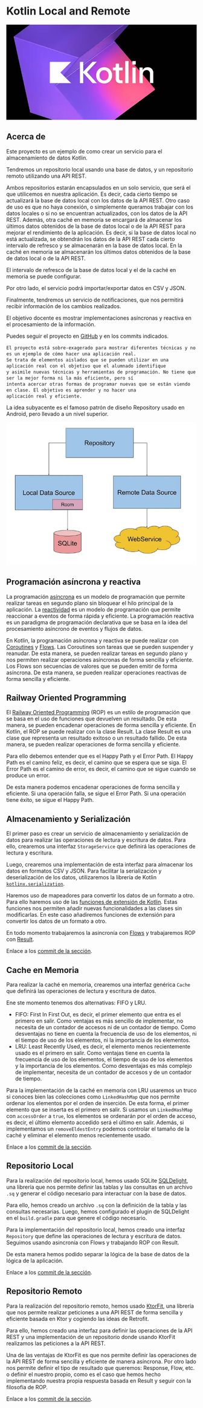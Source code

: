 # Kotlin Local and Remote

![Kotlin](./images/kotlin.webp)

## Acerca de

Este proyecto es un ejemplo de como crear un servicio para el almacenamiento de datos Kotlin.

Tendremos un repositorio local usando una base de datos, y un repositorio remoto utilizando una API REST.

Ambos repositorios estarán encapsulados en un solo servicio, que será el que utilicemos en nuestra aplicación.
Es decir, cada cierto tiempo se actualizará la base de datos local con los datos de la API REST. Otro caso de uso es que
no haya conexión, o simplemente
queramos trabajar con los datos locales o si no se encuentran actualizados, con los datos de la API REST.
Además, otra caché en memoria se encargará de almacenar los últimos datos obtenidos de la base de datos local o de la
API REST para mejorar el rendimiento de la aplicación. Es decir, si la base de datos local no está actualizada, se
obtendrán los datos de la API REST cada cierto intervalo de refresco y se almacenarán en la base de datos local. En la
caché
en memoria se almacenarán los últimos datos obtenidos de la base de datos local o de la API REST.

El intervalo de refresco de la base de datos local y el de la caché en memoria se puede configurar.

Por otro lado, el servicio podrá importar/exportar datos en CSV y JSON.

Finalmente, tendremos un servicio de notificaciones, que nos permitirá recibir información de los cambios realizados.

El objetivo docente es mostrar implementaciones asíncronas y reactiva en el procesamiento de la información.

Puedes seguir el proyecto en [GitHub](https://github.com/joseluisgs/KotlinLocalAndRemote) y en los commits indicados.

```
El proyecto está sobre-exagerado para mostrar diferentes técnicas y no es un ejemplo de cómo hacer una aplicación real.
Se trata de elementos aislados que se pueden utilizar en una aplicación real con el objetivo que el alumnado identifique
y asimile nuevas técnicas y herramientas de programación. No tiene que ser la mejor forma ni la más eficiente, pero sí
intenta acercar otras formas de programar nuevas que se están viendo en clase. El objetivo es aprender y no hacer una
aplicación real y eficiente. 
```

La idea subyacente es el famoso patrón de diseño Repository usado en Android, pero llevado a un nivel superior.

![Repository Pattern](./images/pattern.webp)

## Programación asíncrona y reactiva

La
programación [asíncrona](https://sunscrapers.com/blog/programming-async-vs-sync-best-approach/)
es un modelo de programación que permite realizar tareas en segundo plano sin bloquear el hilo
principal de
la aplicación.
La [reactividad](https://www.baeldung.com/cs/reactive-programming#:~:text=Reactive%20programming%20is%20a%20declarative,or%20reactive%20systems%20in%20general.)
es un modelo de programación que permite reaccionar a eventos de forma rápida y eficiente.
La programación reactiva es un paradigma de programación declarativa que se basa en la idea del procesamiento asíncrono
de eventos y flujos de datos.

En Kotlin, la programación asíncrona y reactiva se puede realizar
con [Coroutines](https://kotlinlang.org/docs/coroutines-overview.html)
y [Flows](https://kotlinlang.org/docs/flow.html). Las Coroutines son tareas que
se pueden suspender y
reanudar. De esta manera, se pueden realizar tareas en segundo plano
y nos permiten realizar operaciones asíncronas de forma sencilla y eficiente. Los Flows son secuencias de valores que se
pueden emitir de forma asíncrona. De esta manera, se pueden
realizar operaciones reactivas de forma sencilla y eficiente.

## Railway Oriented Programming

El [Railway Oriented Programming](https://fsharpforfunandprofit.com/rop/) (ROP) es un estilo de programación que se basa
en el uso de funciones que devuelven un
resultado. De esta manera, se pueden encadenar operaciones de forma sencilla y eficiente. En Kotlin, el ROP se puede
realizar con la clase Result. La clase Result es una clase que representa un resultado exitoso o un resultado fallido.
De
esta manera, se pueden realizar operaciones de forma sencilla y eficiente.

Para ello debemos entender que es el Happy Path y el Error Path. El Happy Path es el camino feliz, es decir, el camino
que se espera que se siga. El Error Path es el camino de error, es decir, el camino que se sigue cuando se produce un
error.

De esta manera podemos encadenar operaciones de forma sencilla y eficiente. Si una operación falla, se sigue el Error
Path. Si una operación tiene éxito, se sigue el Happy Path.

## Almacenamiento y Serialización

El primer paso es crear un servicio de almacenamiento y serialización de datos para realizar las operaciones de lectura
y escritura de datos. Para ello, crearemos una interfaz `StorageService` que definirá las operaciones de lectura y
escritura.

Luego, crearemos una implementación de esta interfaz para almacenar los datos en formatos CSV y JSON.
Para facilitar la serialización y deserialización de los datos, utilizaremos la librería de
Kotlin [`kotlinx.serialization`](https://kotlinlang.org/docs/serialization.html).

Haremos uso de mapeadores para convertir los datos de un formato a otro. Para ello haremos uso de las [funciones de
extensión de Kotlin](https://kotlinlang.org/docs/extensions.html). Estas funciones nos permiten añadir nuevas
funcionalidades a las clases sin modificarlas. En este
caso añadiremos
funciones de extensión para convertir los datos de un formato a otro.

En todo momento trabajaremos la asincronía con [Flows](https://kotlinlang.org/docs/flow.html) y trabajaremos ROP con
[Result](https://github.com/michaelbull/kotlin-result).

Enlace a
los [commit de la sección](https://github.com/joseluisgs/KotlinLocalAndRemote/tree/f4cf8d903a9ecb80f36822d870144ea2b8defd57).

## Cache en Memoria

Para realizar la caché en memoria, crearemos una interfaz genérica `Cache` que definirá las operaciones de lectura y
escritura de datos.

Ene ste momento tenemos dos alternativas: FIFO y LRU.

- FIFO: First In First Out, es decir, el primer elemento que entra es el primero en salir. Como ventajas es más sencillo
  de implementar, no necesita de un contador de accesos ni de un contador de tiempo. Como desventajas no tiene en cuenta
  la frecuencia de uso de los elementos, ni el tiempo de uso de los elementos, ni la importancia de los elementos.
- LRU: Least Recently Used, es decir, el elemento menos recientemente usado es el primero en salir. Como ventajas tiene
  en cuenta la frecuencia de uso de los elementos, el tiempo de uso de los elementos y la importancia de los elementos.
  Como desventajas es más complejo de implementar, necesita de un contador de accesos y de un contador de tiempo.

Para la implementación de la caché en memoria con LRU usaremos un truco si conoces bien las colecciones
como `LinkedHashMap` que nos permite
ordenar los elementos por el orden de inserción. De esta forma, el primer elemento que se inserta es el primero en
salir. Si usamos
un `LinkedHashMap` con `accessOrder` a `true`, los elementos se ordenarán por el orden de acceso, es decir, el último
elemento accedido
será el último en salir. Además, si implementamos un `removeEldestEntry` podemos controlar el tamaño de la caché y
eliminar el elemento menos
recientemente usado.

Enlace a
los [commit de la sección](https://github.com/joseluisgs/KotlinLocalAndRemote/tree/7003a44892d4c540530e78b31e6123d4c8e882a5).

## Repositorio Local

Para la realización del repositorio local, hemos usado SQLite [SQLDelight](https://cashapp.github.io/sqldelight/2.0.2/),
una librería que nos permite definir las
tablas y las consultas en un archivo `.sq` y generar el código necesario para interactuar con la base de datos.

Para ello, hemos creado un archivo `.sq` con la definición de la tabla y las consultas necesarias. Luego, hemos
configurado el plugin de SQLDelight en el `build.gradle` para que genere el código necesario.

Para la implementación del repositorio local, hemos creado una interfaz `Repository` que define las operaciones de
lectura y escritura de datos. Seguimos usando asincronía con Flows y trabajando ROP con Result.

De esta manera hemos podido separar la lógica de la base de datos de la lógica de la aplicación.

Enlace a
los [commit de la sección](https://github.com/joseluisgs/KotlinLocalAndRemote/tree/39d0e8c0a2e0fb2c5b6d80fe10b9c50ce1019385).

## Repositorio Remoto

Para la realización del repositorio remoto, hemos usado [KtorFit](https://foso.github.io/Ktorfit/), una librería que nos
permite realizar peticiones a
una API REST de forma sencilla y eficiente basada en Ktor y cogiendo las ideas de Retrofit.

Para ello, hemos creado una interfaz para definir las operaciones de la API REST y una implementación de un repositorio
donde
usando KtorFit realizamos las peticiones a la API REST.

Una de las ventajas de KtorFit es que nos permite definir las operaciones de la API REST de forma sencilla y eficiente
de manera asíncrona. Por otro lado
nos permite definir el tipo de resultado que queremos: Response, Flow, etc. o definir el nuestro propio, como es el caso
que hemos hecho implementando
nuestra propia respuesta basada en Result y seguir con la filosofía de ROP.

Enlace a
los [commit de la sección](https://github.com/joseluisgs/KotlinLocalAndRemote/tree/f519fb861d60298c88eb64e578206fcd3c31dacd).
